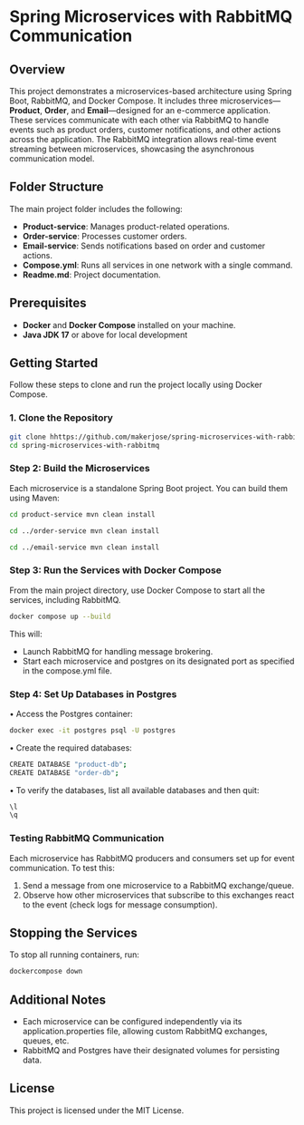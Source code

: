 # Spring Microservices with RabbitMQ Communication

## Overview

This project demonstrates a microservices-based architecture using Spring Boot, RabbitMQ, and Docker Compose. It includes three microservices—**Product**, **Order**, and **Email**—designed for an e-commerce application. These services communicate with each other via RabbitMQ to handle events such as product orders, customer notifications, and other actions across the application. The RabbitMQ integration allows real-time event streaming between microservices, showcasing the asynchronous communication model.

## Folder Structure

The main project folder includes the following:
- **Product-service**: Manages product-related operations.
- **Order-service**: Processes customer orders.
- **Email-service**: Sends notifications based on order and customer actions.
- **Compose.yml**: Runs all services in one network with a single command.
- **Readme.md**: Project documentation.

## Prerequisites

- **Docker** and **Docker Compose** installed on your machine.
- **Java JDK 17** or above for local development

## Getting Started

Follow these steps to clone and run the project locally using Docker Compose.

### 1. Clone the Repository
```bash
git clone hhttps://github.com/makerjose/spring-microservices-with-rabbitmq.git
cd spring-microservices-with-rabbitmq
```

### Step 2: Build the Microservices

Each microservice is a standalone Spring Boot project. You can build them using Maven:
```bash
cd product-service mvn clean install

cd ../order-service mvn clean install

cd ../email-service mvn clean install
```


### Step 3: Run the Services with Docker Compose

From the main project directory, use Docker Compose to start all the services, including RabbitMQ.
```bash
docker compose up --build
```

This will:
-	Launch RabbitMQ for handling message brokering.
-	Start each microservice and postgres on its designated port as specified in the compose.yml file.

### Step 4: Set Up Databases in Postgres

•	Access the Postgres container:
```bash
docker exec -it postgres psql -U postgres
```
•	Create the required databases:
```bash
CREATE DATABASE "product-db";
CREATE DATABASE "order-db";
```
•	To verify the databases, list all available databases and then quit:
```bash
\l
\q
```

### Testing RabbitMQ Communication

Each microservice has RabbitMQ producers and consumers set up for event communication. To test this:
1.	Send a message from one microservice to a RabbitMQ exchange/queue.
2.	Observe how other microservices that subscribe to this exchanges react to the event (check logs for message consumption).

## Stopping the Services

To stop all running containers, run:
```bash
dockercompose down
```

## Additional Notes

-	Each microservice can be configured independently via its application.properties file, allowing custom RabbitMQ exchanges, queues, etc.
-	RabbitMQ and Postgres have their designated volumes for persisting data. 

## License

This project is licensed under the MIT License.